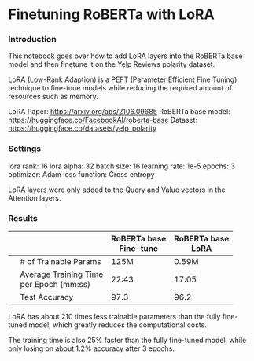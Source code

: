 # Finetuning RoBERTa with LoRA

### Introduction
This notebook goes over how to add LoRA layers into the RoBERTa base model and then finetune it on the Yelp Reviews polarity dataset. 

LoRA (Low-Rank Adaption) is a PEFT (Parameter Efficient Fine Tuning) technique to fine-tune models while reducing the required amount of resources such as memory.

LoRA Paper: https://arxiv.org/abs/2106.09685
RoBERTa base model: https://huggingface.co/FacebookAI/roberta-base
Dataset: https://huggingface.co/datasets/yelp_polarity

### Settings
lora rank: 16
lora alpha: 32
batch size: 16
learning rate: 1e-5
epochs: 3
optimizer: Adam
loss function: Cross entropy

LoRA layers were only added to the Query and Value vectors in the Attention layers.

### Results
|   |         | RoBERTa base <br> Fine-tune |  RoBERTa base <br> LoRA |
|---|------------------------|----------------|--------------------------|
|   | # of Trainable Params  | 125M | 0.59M |
|   | Average Training Time <br>per Epoch (mm:ss) | 22:43 | 17:05 |
|   | Test Accuracy | 97.3 | 96.2 |

LoRA has about 210 times less trainable parameters than the fully fine-tuned model, which greatly reduces the computational costs.

The training time is also 25% faster than the fully fine-tuned model, while only losing on about 1.2% accuracy after 3 epochs. 